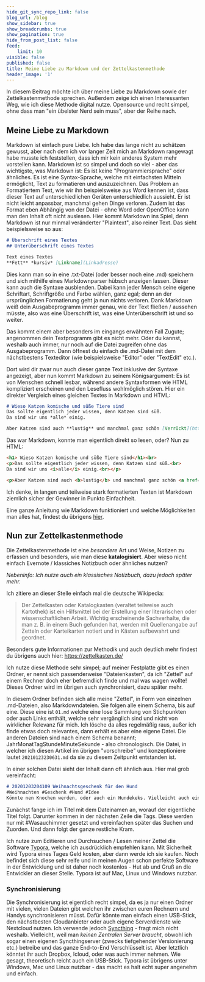 ```yaml
---
hide_git_sync_repo_link: false
blog_url: /blog
show_sidebar: true
show_breadcrumbs: true
show_pagination: true
hide_from_post_list: false
feed:
    limit: 10
visible: false
published: false
title: Meine Liebe zu Markdown und der Zettelkastenmethode
header_image: '1'
---
```

In diesem Beitrag möchte ich über meine Liebe zu Markdown sowie der Zettelkastenmethode sprechen. Außerdem zeige ich einen Interessanten Weg, wie ich diese Methode digital nutze. Opensource und recht simpel, ohne dass man "ein übelster Nerd sein muss", aber der Reihe nach. 

## Meine Liebe zu Markdown

Markdown ist einfach pure Liebe. Ich habe das lange nicht zu schätzen gewusst, aber nach dem ich vor langer Zeit mich an Markdown rangewagt habe musste ich feststellen, dass ich mir kein anderes System mehr vorstellen kann. 
Markdown ist so simpel und doch so viel - aber das wichtigste, was Markdown ist: Es ist keine "Programmiersprache" oder ähnliches. Es ist eine Syntax-Sprache, welche mit einfachsten Mitteln ermöglicht, Text zu formatieren und auszuzeichnen. 
Das Problem an Formatiertem Text, wie wir ihn beispielsweise aus Word kennen ist, dass dieser Text auf unterschiedlichen Geräten unterschiedlich aussieht. Er ist nicht leicht anpassbar, manchmal gehen Dinge verloren. Zudem ist das Format eben Abhängig von der Datei - ohne Word oder OpenOffice kann man den Inhalt oft nicht auslesen. Hier kommt Markdown ins Spiel, denn Markdown ist nur minmal veränderter "Plaintext", also reiner Text. Das sieht beispielsweise so aus: 

```markdown
# Überschrift eines Textes
## Unterüberschrift eines Textes

Text eines Textes
**Fett** *kursiv* [Linkname](Linkadresse)
```

Dies kann man so in eine .txt-Datei (oder besser noch eine .md) speichern und sich mithilfe eines Markdownparser hübsch anzeigen lassen. Dieser kann auch die Syntaxe ausblenden. Dabei kann jeder Mensch seine eigene Schriftart, Schriftgröße und Farbe wählen, ganz egal; denn an der ursprünglichen Formatierung geht ja nun nichts verloren. Dank Markdown weiß dein Ausgabeprogramm immer genau, wie der Text fließen / aussehen müsste, also was eine Überschrift ist, was eine Unterüberschrift ist und so weiter. 

Das kommt einem aber besonders im eingangs erwähnten Fall Zugute; angenommen dein Textprogramm gibt es nicht mehr. Oder du kannst, weshalb auch immer, nur noch auf die Datei zugreifen ohne das Ausgabeprogramm. Dann öffnest du einfach die .md-Datei mit dem nächstbestens Texteditor (wie beispielsweise "Editor" oder "TextEdit" etc.).

Dort wird dir zwar nun auch dieser ganze Text inklusive der Syntaxe angezeigt, aber nun kommt Markdown zu seinem Königsargument: Es ist von Menschen schnell lesbar, während andere Syntaxformen wie HTML kompliziert erscheinen und den Lesefluss wohlmöglich stören. Hier ein direkter Vergleich eines gleichen Textes in Markdown und HTML:

```markdown
# Wieso Katzen komische und süße Tiere sind
Das sollte eigentlich jeder wissen, denn Katzen sind süß.  
Da sind wir uns *alle* einig.

Aber Katzen sind auch **lustig** und manchmal ganz schön [Verrückt](https://linkzucatcontent).
```

Das war Markdown, konnte man eigentlich direkt so lesen, oder? Nun zu HTML: 

```html
<h1> Wieso Katzen komische und süße Tiere sind</h1><br>
<p>Das sollte eigentlich jeder wissen, denn Katzen sind süß.<br>
Da sind wir uns <i>alle</i> einig.<br></p>

<p>Aber Katzen sind auch <b>lustig</b> und manchmal ganz schön <a href="https://linkzucatcontent">Verrückt</a>.</p>
```

Ich denke, in langen und teilweise stark formatierten Texten ist Markdown ziemlich sicher der Gewinner in Punkto Einfachheit. 

Eine ganze Anleitung wie Markdown funktioniert und welche Möglichkeiten man alles hat, findest du übrigens [hier](https://www.markdownguide.org/cheat-sheet).

## Nun zur Zettelkastenmethode

Die Zettelkastenmethode ist eine *besondere* Art und Weise, Notizen zu erfassen und besonders, wie man diese **katalogisiert**. Aber wieso nicht einfach Evernote / klassiches Notizbuch oder ähnliches nutzen? 

*Nebeninfo: Ich nutze auch ein klassisches Notizbuch, dazu jedoch später mehr.*

Ich zitiere an dieser Stelle einfach mal die deutsche Wikipedia: 

> Der Zettelkasten oder Katalogkasten (veraltet teilweise auch Kartothek) ist ein Hilfsmittel bei der Erstellung einer literarischen oder wissenschaftlichen Arbeit. Wichtig erscheinende Sachverhalte, die man z. B. in einem Buch gefunden hat, werden mit Quellenangabe auf Zetteln oder Karteikarten notiert und in Kästen aufbewahrt und geordnet. 

Besonders gute Informationen zur Methodik und auch deutlich mehr findest du übrigens auch hier: https://zettelkasten.de/

Ich nutze diese Methode sehr simpel; auf meiner Festplatte gibt es einen Ordner, er nennt sich passenderweise "Dateienkasten", da ich "Zettel" auf einem Rechner doch eher befremdlich finde und mal was wagen wollte! Dieses Ordner wird im übrigen auch synchronisiert, dazu später mehr. 

In diesem Ordner befinden sich alle meine "Zettel", in Form von einzelnen .md-Dateien, also Markdowndateien. Sie folgen alle einem Schema, bis auf eine. Diese eine ist ``` 01.md ``` welche eine lose Sammlung von Stichpunkten oder auch Links enthält, welche sehr vergänglich sind und nicht von wirklicher Relevanz für mich. Ich lösche da alles regelmäßig raus, außer ich finde etwas doch relevantes, dann erhält es aber eine eigene Datei. Die anderen Dateien sind nach einem Schema benannt; JahrMonatTagStundeMinuteSekunde - also chronologisch. Die Datei, in welcher ich diesen Artikel im übrigen "vorschreibe" und konzeptioniere lautet ```20210123230631.md``` da sie zu diesem Zeitpunkt entstanden ist. 

In einer solchen Datei sieht der Inhalt dann oft ähnlich aus. Hier mal grob vereinfacht: 

```markdown
# 20201203204109 Weihnachtsgeschenk für den Hund
#Weihnachten #Geschenk #Hund #Idee
Könnte nen Knochen werden, oder auch ein Hundekeks. Vielleicht auch einfach nur Spielzeug, was quietscht.
```

Zunächst fange ich im Titel mit dem Dateinamen an, worauf der eigentliche Titel folgt. Darunter kommen in der nächsten Zeile die Tags. Diese werden nur mit #Wasauchimmer gesetzt und vereinfachen später das Suchen und Zuorden. Und dann folgt der ganze restliche Kram. 

Ich nutze zum Editieren und Durchsuchen / Lesen meiner Zettel die Software [Typora](https://typora.io), welche ich ausdrücklich empfehlen kann. Mit Sicherheit wird Typora eines Tages Geld kosten, aber dann werde ich sie kaufen. Noch befindet sich diese sehr reife und in meinen Augen schon perfekte Software in der Entwicklung und ist daher noch kostenlos - Hut ab und Gruß an die Entwickler an dieser Stelle. Typora ist auf Mac, Linux und Windows nutzbar. 

### Synchronisierung

Die Synchronisierung ist eigentlich recht simpel, da es ja nur einen Ordner mit vielen, vielen Dateien gibt welchen ihr zwischen euren Rechnern und Handys synchronisieren müsst. Dafür könnte man einfach einen USB-Stick, den nächstbesten Cloudanbieter oder auch eigene Serverdienste wie Nextcloud nutzen. Ich verwende jedoch [Syncthing](https://syncthing.net/) - fragt mich nicht weshalb. Vielleicht, weil man *keinen Zentralen Server braucht*, obwohl ich sogar einen eigenen Syncthingserver (zwecks tiefgehender Versionierung etc.) betreibe und das ganze End-to-End Verschlüsselt ist. Aber letztlich könntet ihr auch Dropbox, Icloud, oder was auch immer nehmen. Wie gesagt, theoretisch reicht auch ein USB-Stick. Typora ist übrigens unter Windows, Mac und Linux nutzbar - das macht es halt echt super angenehm und einfach. 
